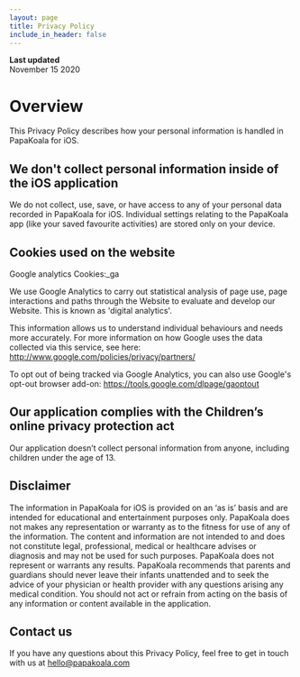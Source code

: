 ```yaml
---
layout: page
title: Privacy Policy
include_in_header: false
---
```


**Last updated**  
November 15 2020

# Overview
This Privacy Policy describes how your personal information is handled in PapaKoala for iOS.

## We don't collect personal information inside of the iOS application 
We do not collect, use, save, or have access to any of your personal data recorded in PapaKoala for iOS. Individual settings relating to the PapaKoala app (like your saved favourite activities) are stored only on your device.  

## Cookies used on the website
Google analytics
Cookies:_ga

We use Google Analytics to carry out statistical analysis of page use, page interactions and paths through the Website to evaluate and develop our Website. This is known as 'digital analytics'. 

This information allows us to understand individual behaviours and needs more accurately. For more information on how Google uses the data collected via this service, see here: http://www.google.com/policies/privacy/partners/

To opt out of being tracked via Google Analytics, you can also use Google's opt-out browser add-on: https://tools.google.com/dlpage/gaoptout

## Our application complies with the Children’s online privacy protection act
Our application doesn’t collect personal information from anyone, including children under the age of 13.

## Disclaimer
The information in PapaKoala for iOS is provided on an ‘as is’ basis and are intended for educational and entertainment purposes only. PapaKoala does not makes any representation or warranty as to the fitness for use of any of the information. The content and information are not intended to and does not constitute legal, professional, medical or healthcare advises or diagnosis and may not be used for such purposes. PapaKoala does not represent or warrants any results. PapaKoala recommends that parents and guardians should never leave their infants unattended and to seek the advice of your physician or health provider with any questions arising any medical condition. You should not act or refrain from acting on the basis of any information or content available in the application.

## Contact us
If you have any questions about this Privacy Policy, feel free to get in touch with us at hello@papakoala.com 



